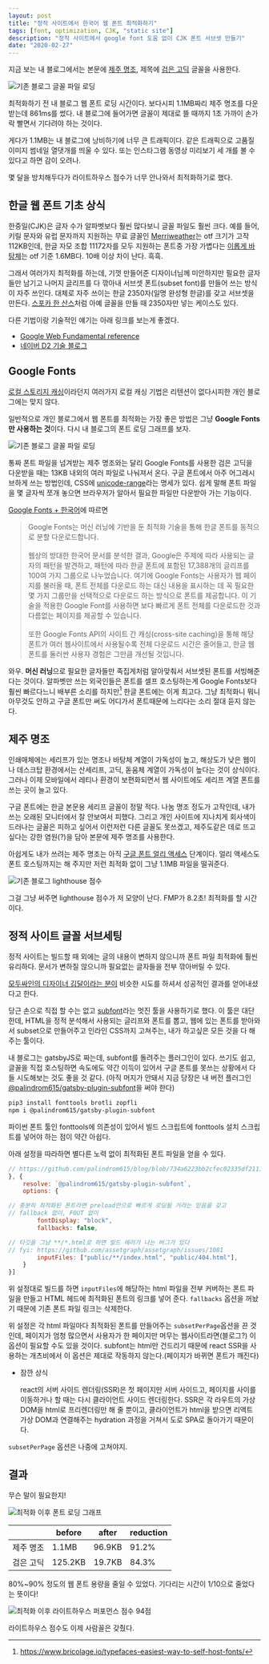 ```yaml
---
layout: post
title: "정적 사이트에서 한국어 웹 폰트 최적화하기"
tags: [font, optimization, CJK, "static site"]
description: "정적 사이트에서 google font 도움 없이 CJK 폰트 서브셋 만들기"
date: "2020-02-27"
---
```


지금 보는 내 블로그에서는 본문에 [제주 명조](https://www.jeju.go.kr/jeju/symbol/font/myeongjo.htm), 제목에 [검은 고딕](https://github.com/zesstype/Black-Han-Sans) 글꼴을 사용한다.

![기존 블로그 글꼴 파일 로딩](./1-before-optimization.png)

최적화하기 전 내 블로그 웹 폰트 로딩 시간이다. 보다시피 1.1MB짜리 제주 명조를 다운받는데 861ms를 썼다. 내 블로그에 들어가면 글꼴이 제대로 뜰 때까지 1초 가까이 손가락 빨면서 기다려야 하는 것이다.

게다가 1.1MB는 내 블로그에 낭비하기에 너무 큰 트래픽이다. 같은 트래픽으로 고품질 이미지 썸네일 열댓개를 띄울 수 있다. 또는 인스타그램 동영상 미리보기 세 개를 볼 수 있다고 하면 감이 오려나.

몇 달을 방치해두다가 라이트하우스 점수가 너무 안나와서 최적화하기로 했다.

## 한글 웹 폰트 기초 상식

한중일(CJK)은 글자 수가 알파벳보다 훨씬 많다보니 글꼴 파일도 훨씬 크다. 예를 들어, 키릴 문자와 유럽 문자까지 지원하는 무료 글꼴인 [Merriweather](https://fonts.adobe.com/fonts/merriweather#fonts-section)는 otf 크기가 고작 112KB인데, 한글 자모 조합 11172자를 모두 지원하는 폰트중 가장 가볍다는 [이롭게 바탕체](http://font.iropke.com/batang)는 otf 기준 1.6MB다. 10배 이상 차이 난다. 흑흑.

그래서 여러가지 최적화를 하는데, 기껏 만들어준 디자이너님께 미안하지만 필요한 글자들만 남기고 나머지 글리프를 다 깎아내 서브셋 폰트(subset font)를 만들어 쓰는 방식이 자주 쓰인다. 대체로 자주 쓰이는 한글 2350자(일명 완성형 한글)를 갖고 서브셋을 만든다. [스포카 한 산스](https://spoqa.github.io/spoqa-han-sans/ko-KR/)처럼 아예 글꼴을 만들 때 2350자만 넣는 케이스도 있다.

다른 기법이랑 기술적인 얘기는 아래 링크를 보는게 좋겠다.

- [Google Web Fundamental reference](https://developers.google.com/web/fundamentals/performance/optimizing-content-efficiency/webfont-optimization?hl=ko)
- [네이버 D2 기술 블로그](https://d2.naver.com/helloworld/4969726)

## Google Fonts

[로컬 스토리지 캐싱](https://mytory.net/2016/06/15/webfont-best-practice.html)이라던지 여러가지 로컬 캐싱 기법은 리텐션이 없다시피한 개인 블로그에는 맞지 않다.

일반적으로 개인 블로그에서 웹 폰트를 최적화는 가장 좋은 방법은 그냥 **Google Fonts만 사용하는 것**이다. 다시 내 블로그의 폰트 로딩 그래프를 보자.

![기존 블로그 글꼴 파일 로딩](./1-before-optimization.png)

통짜 폰트 파일을 넘겨받는 제주 명조와는 달리 Google Fonts를 사용한 검은 고딕을 다운받을 때는 13KB 내외의 여러 파일로 나눠져서 온다. 구글 폰트에서 아주 어그레시브하게 쓰는 방법인데, CSS에 [unicode-range](https://developer.mozilla.org/en-US/docs/Web/CSS/@font-face/unicode-range)라는 명세가 있다. 쉽게 말해 폰트 파일을 몇 글자씩 쪼개 놓으면 브라우저가 알아서 필요한 파일만 다운받아 가는 기능이다.

[Google Fonts + 한국어](https://googlefonts.github.io/korean/)에 따르면

> Google Fonts는 머신 러닝에 기반을 둔 최적화 기술을 통해 한글 폰트를 동적으로 분할 다운로드합니다. <br /><br />웹상의 방대한 한국어 문서를 분석한 결과, Google은 주제에 따라 사용되는 글자의 패턴을 발견하고, 패턴에 따라 한글 폰트에 포함된 17,388개의 글리프를 100여 가지 그룹으로 나누었습니다. 여기에 Google Fonts는 사용자가 웹 페이지를 불러올 때, 폰트 전체를 다운로드 하는 대신 내용을 표시하는 데 꼭 필요한 몇 가지 그룹만을 선택적으로 다운로드 하는 방식으로 폰트를 제공합니다. 이 기술을 적용한 Google Font를 사용하면 보다 빠르게 폰트 전체를 다운로드한 것과 다름없는 페이지를 제공할 수 있습니다. <br /><br />또한 Google Fonts API의 사이트 간 캐싱(cross-site caching)을 통해 해당 폰트가 여러 웹사이트에서 사용될수록 전체 다운로드 시간은 줄어들고, 한글 웹 폰트를 둘러싼 사용자 경험은 그만큼 개선될 것입니다.

와우. **머신 러닝**으로 필요한 글자들만 족집게처럼 알아맞춰서 서브셋된 폰트를 서빙해준다는 것이다. 알파벳만 쓰는 외국인들은 폰트를 셀프 호스팅하는게 Google Fonts보다 훨씬 빠르다느니 배부른 소리를 하지만[^1] 한글 폰트에는 이게 최고다. 그냥 최적화니 뭐니 아무것도 안하고 구글 폰트만 써도 어디가서 폰트때문에 느리다는 소리 절대 듣지 않는다.

[^1]: https://www.bricolage.io/typefaces-easiest-way-to-self-host-fonts/

## 제주 명조

인쇄매체에는 세리프가 있는 명조나 바탕체 계열이 가독성이 높고, 해상도가 낮은 웹이나 데스크탑 환경에서는 산세리프, 고딕, 돋움체 계열이 가독성이 높다는 것이 상식이다. 그러나 이제 모바일에서 레티나 환경이 보편화되면서 웹 사이트에도 세리프 계열 폰트를 쓰는 곳이 늘고 있다.

구글 폰트에는 한글 본문용 세리프 글꼴이 정말 적다. 나눔 명조 정도가 고작인데, 내가 쓰는 오래된 모니터에서 잘 안보여서 피했다. 그리고 개인 사이트에 지나치게 회사색이 드러나는 글꼴은 피하고 싶어서 이런저런 다른 글꼴도 못쓰겠고, 제주도같은 데로 뜨고 싶다는 강한 염원(?)을 담아 본문에 제주 명조를 사용한다.

아쉽게도 내가 쓰려는 제주 명조는 아직 [구글 폰트 얼리 액세스](https://fonts.google.com/earlyaccess) 단계이다. 얼리 액세스도 폰트 호스팅까지는 해 주지만 저런 최적화 없이 그냥 1.1MB 파일을 떨궈준다.

![기존 블로그 lighthouse 점수](./2-before-optim-lighthouse.png)

그걸 그냥 써주면 lighthouse 점수가 저 모양이 난다. FMP가 8.2초! 최적화를 할 시간이다.

## 정적 사이트 글꼴 서브세팅

정적 사이트는 빌드할 때 외에는 글의 내용이 변하지 않으니까 폰트 파일 최적화에 훨씬 유리하다. 문서가 변하질 않으니까 필요없는 글자들을 전부 깎아버릴 수 있다.

[모두싸인의 디자이너 김달이라는 분이](https://brunch.co.kr/@kimdal/4) 비슷한 시도를 하셔서 성공적인 결과를 얻어내셨다고 한다.

당근 손으로 직접 할 수는 없고 [subfont](https://github.com/Munter/subfont)라는 멋진 툴을 사용하기로 했다. 이 툴은 대단한데, HTML을 정적 분석해서 사용되는 글리프와 폰트를 뽑고, 웹에 있는 폰트를 받아와서 subset으로 만들어주고 인라인 CSS까지 고쳐주는, 내가 하고싶은 모든 것을 다 해주는 툴이다.

내 블로그는 gatsbyJS로 짜는데, subfont를 돌려주는 플러그인이 있다. 쓰기도 쉽고, 글꼴을 직접 호스팅하면 속도에도 약간 이득이 있어서 구글 폰트를 못쓰는 상황에서 다들 시도해보는 것도 좋을 것 같다. (아직 머지가 안돼서 지금 당장은 내 버전 플러그인 [@palindrom615/gatsby-plugin-subfont](https://www.npmjs.com/package/@palindrom615/gatsby-plugin-subfont)을 써야 한다)

```bash
pip3 install fonttools brotli zopfli
npm i @palindrom615/gatsby-plugin-subfont
```

파이썬 폰트 툴인 fonttools에 의존성이 있어서 빌드 스크립트에 fonttools 설치 스크립트를 넣어야 하는 점이 약간 아쉽다.

아래 설정을 따라하면 별다른 노력 없이 최적화된 폰트 파일을 얻을 수 있다.

```javascript
// https://github.com/palindrom615/blog/blob/734a6223bb2cfec02335df2111ce73c52e9fe8b9/gatsby-config.js
}, {
    resolve: `@palindrom615/gatsby-plugin-subfont`,
    options: {

// 충분히 최적화된 폰트라면 preload만으로 빠르게 로딩될 거라는 믿음을 갖고
// fallback 없이, FOUT 없이
        fontDisplay: "block",
        fallbacks: false,

// 타깃을 그냥 **/*.html로 하면 빌드 에러가 나는 버그가 있다
// fyi: https://github.com/assetgraph/assetgraph/issues/1081
        inputFiles: ["public/**/index.html", "public/404.html"],
    }
}]
```

위 설정대로 빌드를 하면 `inputFiles`에 해당하는 html 파일을 전부 커버하는 폰트 파일을 만들고 HTML 헤드에 최적화된 폰트의 링크를 넣어 준다. `fallbacks` 옵션을 꺼놨기 때문에 기존 폰트 파일 링크는 삭제한다.

위 설정은 각 html 파일마다 최적화된 폰트를 만들어주는 `subsetPerPage`옵션을 끈 것인데, 페이지가 엄청 많으면서 사용자가 한 페이지만 머무는 웹사이트라면(블로그?) 이 옵션이 필요할 수도 있을 것이다. subfont는 html만 건드리기 때문에 react SSR을 사용하는 개츠비에서 이 옵션은 제대로 작동하지 않는다.(페이지가 바뀌면 폰트가 깨진다)

- 잠깐 상식

  react의 서버 사이드 렌더링(SSR)은 첫 페이지만 서버 사이드고, 페이지를 사이를 이동하거나 할 때는 다시 클라이언트 사이드 렌더링한다. SSR은 각 라우트의 가상 DOM을 html로 프리렌더링만 해 줄 뿐이고, 클라이언트가 html을 받으면 리액트 가상 DOM과 연결해주는 hydration 과정을 거쳐서 도로 SPA로 돌아가기 때문이다.

`subsetPerPage` 옵션은 나중에 고쳐야지.

## 결과

무슨 말이 필요한지!

![최적화 이후 폰트 로딩 그래프](./3-after-optim.png)

|           | before  | after  | reduction |
| --------- | ------- | ------ | --------- |
| 제주 명조 | 1.1MB   | 96.9KB | 91.2%     |
| 검은 고딕 | 125.2KB | 19.7KB | 84.3%     |

80%~90% 정도의 웹 폰트 용량을 줄일 수 있었다. 기다리는 시간이 1/10으로 줄었다는 뜻이다!

![최적화 이후 라이트하우스 퍼포먼스 점수 94점](./4-after-optim-lighthouse.png)

라이트하우스 점수도 이제 사람꼴은 갖췄다.
